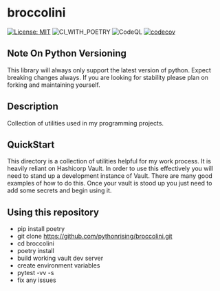 # broccolini

[![License: MIT](https://img.shields.io/badge/License-MIT-yellow.svg)](https://opensource.org/licenses/MIT)
![CI_WITH_POETRY](https://github.com/pythonrising/broccolini/workflows/CI_WITH_POETRY/badge.svg)
![CodeQL](https://github.com/pythonrising/broccolini/workflows/CodeQL/badge.svg)
[![codecov](https://codecov.io/gh/pythonrising/broccolini/branch/main/graph/badge.svg)](https://codecov.io/gh/pythonrising/broccolini)

## Note On Python Versioning

This library will always only support the latest version of python.  Expect breaking changes always.  If you are looking for stability please plan on forking and maintaining yourself.

## Description

Collection of utilities used in my programming projects.

## QuickStart

This directory is a collection of utilities helpful for my work process. It is heavily reliant on Hashicorp Vault. In order to use this effectively you will need to stand up a development instance of Vault. There are many good examples of how to do this. Once your vault is stood up you just need to add some secrets and begin using it.

## Using this repository

- pip install poetry
- git clone <https://github.com/pythonrising/broccolini.git>
- cd broccolini
- poetry install
- build working vault dev server
- create environment variables
- pytest -vv -s
- fix any issues

